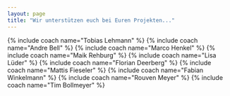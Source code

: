 ```yaml
---
layout: page
title: "Wir unterstützen euch bei Euren Projekten..."
---
```


<div class="author-grid">
{% include coach name="Tobias Lehmann" %}
{% include coach name="Andre Bell" %}
{% include coach name="Marco Henkel" %}
{% include coach name="Maik Rehburg" %}
{% include coach name="Lisa Lüder" %}
{% include coach name="Florian Deerberg" %}
{% include coach name="Mattis Fieseler" %}
{% include coach name="Fabian Winkelmann" %}
{% include coach name="Rouven Meyer" %}
{% include coach name="Tim Bollmeyer" %}
</div>
